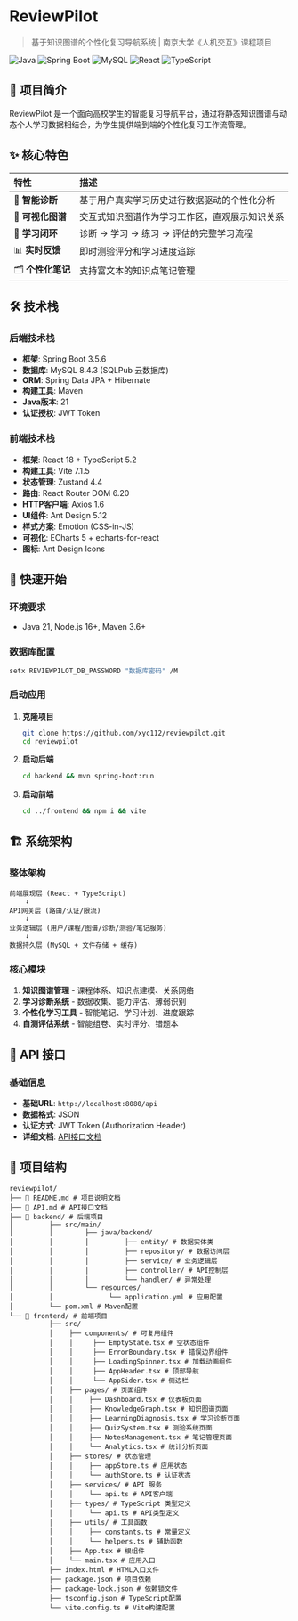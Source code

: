 # ReviewPilot

> 基于知识图谱的个性化复习导航系统 | 南京大学《人机交互》课程项目

![Java](https://img.shields.io/badge/Java-21-blue.svg) ![Spring Boot](https://img.shields.io/badge/Spring%20Boot-3.5.6-brightgreen.svg) ![MySQL](https://img.shields.io/badge/MySQL-8.4.3-orange.svg) ![React](https://img.shields.io/badge/React-18-61DAFB.svg) ![TypeScript](https://img.shields.io/badge/TypeScript-5.2-3178C6.svg)

## 🎯 项目简介

ReviewPilot 是一个面向高校学生的智能复习导航平台，通过将静态知识图谱与动态个人学习数据相结合，为学生提供端到端的个性化复习工作流管理。

## ✨ 核心特色

| 特性            | 描述                       |
|:--------------|:-------------------------|
| 🎯 **智能诊断**   | 基于用户真实学习历史进行数据驱动的个性化分析   |
| 🎨 **可视化图谱**  | 交互式知识图谱作为学习工作区，直观展示知识关系  |
| 🔄 **学习闭环**   | 诊断 → 学习 → 练习 → 评估的完整学习流程 |
| 📊 **实时反馈**   | 即时测验评分和学习进度追踪            |
| 🗂️ **个性化笔记** | 支持富文本的知识点笔记管理            |

## 🛠️ 技术栈

### 后端技术栈
- **框架**: Spring Boot 3.5.6
- **数据库**: MySQL 8.4.3 (SQLPub 云数据库)
- **ORM**: Spring Data JPA + Hibernate
- **构建工具**: Maven
- **Java版本**: 21
- **认证授权**: JWT Token

### 前端技术栈
- **框架**: React 18 + TypeScript 5.2
- **构建工具**: Vite 7.1.5
- **状态管理**: Zustand 4.4
- **路由**: React Router DOM 6.20
- **HTTP客户端**: Axios 1.6
- **UI组件**: Ant Design 5.12
- **样式方案**: Emotion (CSS-in-JS)
- **可视化**: ECharts 5 + echarts-for-react
- **图标**: Ant Design Icons

## 🚀 快速开始

### 环境要求
- Java 21, Node.js 16+, Maven 3.6+

### 数据库配置

```bash
setx REVIEWPILOT_DB_PASSWORD "数据库密码" /M
```


### 启动应用

1. **克隆项目**

	```bash
	git clone https://github.com/xyc112/reviewpilot.git
	cd reviewpilot
	```
	
2. **启动后端**

	```bash
	cd backend && mvn spring-boot:run 
	```
	
3. **启动前端**
	
	```bash
	cd ../frontend && npm i && vite
	```

## 🏗️ 系统架构

### 整体架构

```text
前端展现层 (React + TypeScript)
    ↓
API网关层 (路由/认证/限流)
    ↓
业务逻辑层 (用户/课程/图谱/诊断/测验/笔记服务)
    ↓
数据持久层 (MySQL + 文件存储 + 缓存)
```

### 核心模块

1. **知识图谱管理** - 课程体系、知识点建模、关系网络
2. **学习诊断系统** - 数据收集、能力评估、薄弱识别
3. **个性化学习工具** - 智能笔记、学习计划、进度跟踪
4. **自测评估系统** - 智能组卷、实时评分、错题本

## 🔗 API 接口

### 基础信息

- **基础URL**: `http://localhost:8080/api`
- **数据格式**: JSON
- **认证方式**: JWT Token (Authorization Header)
- **详细文档**: [API接口文档](./API.md)

## 📁 项目结构

```text
reviewpilot/
├── 📄 README.md # 项目说明文档
├── 📄 API.md # API接口文档
├── 📁 backend/ # 后端项目
│         ├── src/main/
│         │        ├── java/backend/
│         │        │         ├── entity/ # 数据实体类
│         │        │         ├── repository/ # 数据访问层
│         │        │         ├── service/ # 业务逻辑层
│         │        │         ├── controller/ # API控制层
│         │        │         └── handler/ # 异常处理
│         │        └── resources/
│         │              └── application.yml # 应用配置
│         └── pom.xml # Maven配置
└── 📁 frontend/ # 前端项目
          ├── src/
          │    ├── components/ # 可复用组件
          │    │     ├── EmptyState.tsx # 空状态组件
          │    │     ├── ErrorBoundary.tsx # 错误边界组件
          │    │     ├── LoadingSpinner.tsx # 加载动画组件
          │    │     ├── AppHeader.tsx # 顶部导航
          │    │     └── AppSider.tsx # 侧边栏
          │    ├── pages/ # 页面组件
          │    │    ├── Dashboard.tsx # 仪表板页面
          │    │    ├── KnowledgeGraph.tsx # 知识图谱页面
          │    │    ├── LearningDiagnosis.tsx # 学习诊断页面
          │    │    ├── QuizSystem.tsx # 测验系统页面
          │    │    ├── NotesManagement.tsx # 笔记管理页面
          │    │    └── Analytics.tsx # 统计分析页面
          │    ├── stores/ # 状态管理
          │    │    ├── appStore.ts # 应用状态
          │    │    └── authStore.ts # 认证状态
          │    ├── services/ # API 服务
          │    │    └── api.ts # API客户端
          │    ├── types/ # TypeScript 类型定义
          │    │    └── api.ts # API类型定义
          │    ├── utils/ # 工具函数
          │    │    ├── constants.ts # 常量定义
          │    │    └── helpers.ts # 辅助函数
          │    ├── App.tsx # 根组件
          │    └── main.tsx # 应用入口
          ├── index.html # HTML入口文件
          ├── package.json # 项目依赖
          ├── package-lock.json # 依赖锁文件
          ├── tsconfig.json # TypeScript配置
          └── vite.config.ts # Vite构建配置
```